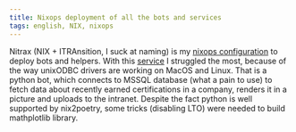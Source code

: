 ```yaml
---
title: Nixops deployment of all the bots and services
tags: english, NIX, nixops
---
```


Nitrax (NIX + ITRAnsition, I suck at naming) is my [nixops configuration](https://github.com/maksar/nitrax/blob/master/fleet.nix) to deploy bots and helpers. With this [service](https://github.com/maksar/nitrax/blob/master/modules/certiplace.nix) I struggled the most, because of the way unixODBC drivers are working on MacOS and Linux. That is a python bot, which connects to MSSQL database (what a pain to use) to fetch data about recently earned certifications in a company, renders it in a picture and uploads to the intranet. Despite the fact python is well supported by nix2poetry, some tricks (disabling LTO) were needed to build mathplotlib library.
